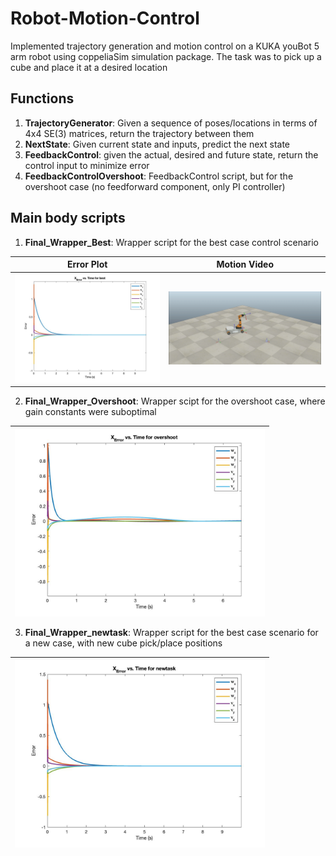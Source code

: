# Robot-Motion-Control
Implemented trajectory generation and motion control on a KUKA youBot 5 arm robot using coppeliaSim simulation package. The task was to pick up a cube and place it at a desired location

## Functions
1. **TrajectoryGenerator**: Given a sequence of poses/locations in terms of 4x4 SE(3) matrices, return the trajectory between them
2. **NextState**: Given current state and inputs, predict the next state
3. **FeedbackControl**: given the actual, desired and future state, return the control input to minimize error
4. **FeedbackControlOvershoot**: FeedbackControl script, but for the overshoot case (no feedforward component, only PI controller)

## Main body scripts
1. **Final_Wrapper_Best**: Wrapper script for the best case control scenario 

| Error Plot                      | Motion Video                 |
|---------------------------------|------------------------------|
| ![best](results/best_crop.jpeg) | ![bestvid](results/best.gif) |

2. **Final_Wrapper_Overshoot**: Wrapper scipt for the overshoot case, where gain constants were suboptimal

| <a href="url"><img src="https://github.com/ribhattacharya/Robot-Motion-Control/blob/main/results/overshoot_crop.jpeg" align="left" height="300" ></a> |
|-------------------------------------------------------------------------------------------------------------------------------------------------------|


3. **Final_Wrapper_newtask**: Wrapper script for the best case scenario for a new case, with new cube pick/place positions

| <a href="url"><img src="https://github.com/ribhattacharya/Robot-Motion-Control/blob/main/results/newtask_crop.jpeg" align="left" height="300" ></a> |
|-----------------------------------------------------------------------------------------------------------------------------------------------------|
